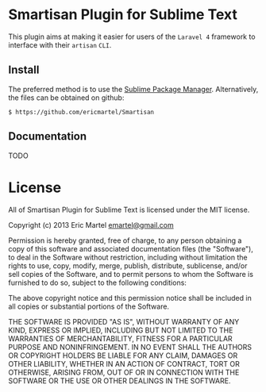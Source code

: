 # Smartisan Plugin for Sublime Text

This plugin aims at making it easier for users of the `Laravel 4` framework to interface with their `artisan` `CLI`.

## Install

The preferred method is to use the [Sublime Package Manager](http://wbond.net/sublime_packages/package_control). Alternatively, the files can be obtained on github:

    $ https://github.com/ericmartel/Smartisan

## Documentation

TODO

# License

All of Smartisan Plugin for Sublime Text is licensed under the MIT license.

Copyright (c) 2013 Eric Martel <emartel@gmail.com>

Permission is hereby granted, free of charge, to any person obtaining a copy of this software and associated documentation files (the "Software"), to deal in the Software without restriction, including without limitation the rights to use, copy, modify, merge, publish, distribute, sublicense, and/or sell copies of the Software, and to permit persons to whom the Software is furnished to do so, subject to the following conditions:

The above copyright notice and this permission notice shall be included in all copies or substantial portions of the Software.

THE SOFTWARE IS PROVIDED "AS IS", WITHOUT WARRANTY OF ANY KIND, EXPRESS OR IMPLIED, INCLUDING BUT NOT LIMITED TO THE WARRANTIES OF MERCHANTABILITY, FITNESS FOR A PARTICULAR PURPOSE AND NONINFRINGEMENT. IN NO EVENT SHALL THE AUTHORS OR COPYRIGHT HOLDERS BE LIABLE FOR ANY CLAIM, DAMAGES OR OTHER LIABILITY, WHETHER IN AN ACTION OF CONTRACT, TORT OR OTHERWISE, ARISING FROM, OUT OF OR IN CONNECTION WITH THE SOFTWARE OR THE USE OR OTHER DEALINGS IN THE SOFTWARE.